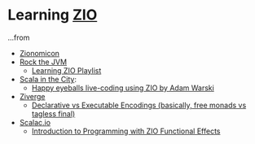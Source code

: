 # Learning [ZIO](https://zio.dev/)

...from

* [Zionomicon](https://www.zionomicon.com/)
* [Rock the JVM](https://www.youtube.com/rockthejvm)
  * [Learning ZIO Playlist](https://www.youtube.com/watch?v=PaogLRrYo64&list=PLmtsMNDRU0Bzu7NfhTiGK7iCYjcFAYlal)
* [Scala in the City](https://www.youtube.com/channel/UC3Paf3whkhvbs_ni1amPIeg):
  * [Happy eyeballs live-coding using ZIO by Adam Warski](https://youtu.be/4gyAoyYwWnI)
* [Ziverge](https://www.youtube.com/channel/UCeIg_PnAoyd1w6y8BelLdiQ)
  * [Declarative vs Executable Encodings (basically, free monads vs tagless final)](https://www.youtube.com/watch?v=OD1Yr48-0Js)
* [Scalac.io](https://scalac.io)
  * [Introduction to Programming with ZIO Functional Effects](https://scalac.io/blog/introduction-to-programming-with-zio-functional-effects/)

